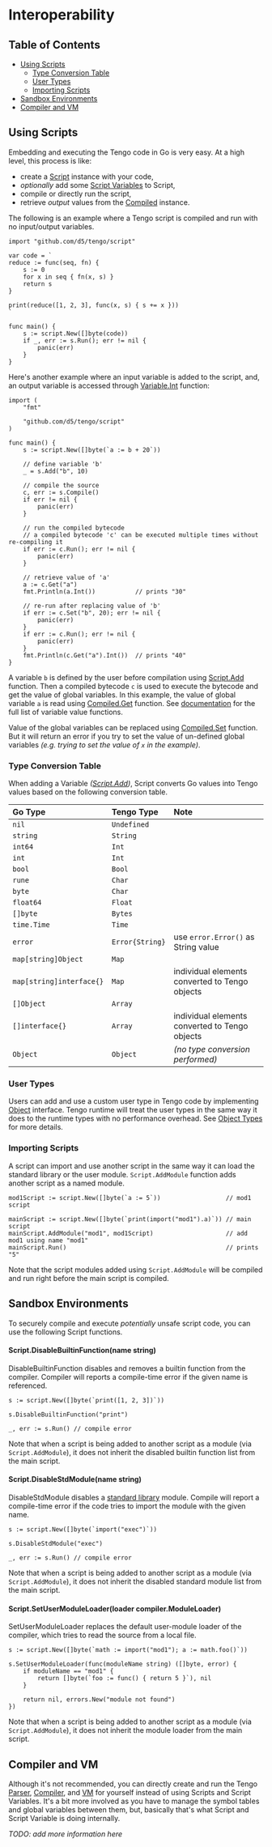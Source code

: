 # Interoperability  

## Table of Contents 

- [Using Scripts](#using-scripts)
  - [Type Conversion Table](#type-conversion-table)
  - [User Types](#user-types)
  - [Importing Scripts](#importing-scripts)
- [Sandbox Environments](#sandbox-environments)
- [Compiler and VM](#compiler-and-vm)

## Using Scripts

Embedding and executing the Tengo code in Go is very easy. At a high level, this process is like:

- create a [Script](https://godoc.org/github.com/d5/tengo/script#Script) instance with your code,
- _optionally_ add some [Script Variables](https://godoc.org/github.com/d5/tengo/script#Variable) to Script,
- compile or directly run the script,
- retrieve _output_ values from the [Compiled](https://godoc.org/github.com/d5/tengo/script#Compiled) instance.

The following is an example where a Tengo script is compiled and run with no input/output variables.

```golang
import "github.com/d5/tengo/script"

var code = `
reduce := func(seq, fn) {
    s := 0
    for x in seq { fn(x, s) }
    return s
}

print(reduce([1, 2, 3], func(x, s) { s += x }))
`

func main() {
    s := script.New([]byte(code))
    if _, err := s.Run(); err != nil {
        panic(err)
    }
}
```

Here's another example where an input variable is added to the script, and, an output variable is accessed through [Variable.Int](https://godoc.org/github.com/d5/tengo/script#Variable.Int) function:

```golang
import (
	"fmt"

	"github.com/d5/tengo/script"
)

func main() {
	s := script.New([]byte(`a := b + 20`))

	// define variable 'b'
	_ = s.Add("b", 10)

	// compile the source
	c, err := s.Compile()
	if err != nil {
		panic(err)
	}

	// run the compiled bytecode
	// a compiled bytecode 'c' can be executed multiple times without re-compiling it
	if err := c.Run(); err != nil {
		panic(err)
	}

	// retrieve value of 'a'
	a := c.Get("a")
	fmt.Println(a.Int())           // prints "30"
	
	// re-run after replacing value of 'b'
	if err := c.Set("b", 20); err != nil {
		panic(err)
	}
	if err := c.Run(); err != nil {
		panic(err)
	}
	fmt.Println(c.Get("a").Int())  // prints "40"
}
```

A variable `b` is defined by the user before compilation using [Script.Add](https://godoc.org/github.com/d5/tengo/script#Script.Add) function. Then a compiled bytecode `c` is used to execute the bytecode and get the value of global variables. In this example, the value of global variable `a` is read using [Compiled.Get](https://godoc.org/github.com/d5/tengo/script#Compiled.Get) function. See [documentation](https://godoc.org/github.com/d5/tengo/script#Variable) for the full list of variable value functions.

Value of the global variables can be replaced using [Compiled.Set](https://godoc.org/github.com/d5/tengo/script#Compiled.Set) function. But it will return an error if you try to set the value of un-defined global variables _(e.g. trying to set the value of `x` in the example)_.  

### Type Conversion Table

When adding a Variable _([Script.Add](https://godoc.org/github.com/d5/tengo/script#Script.Add))_, Script converts Go values into Tengo values based on the following conversion table.

| Go Type | Tengo Type | Note |
| :--- | :--- | :--- |
|`nil`|`Undefined`||
|`string`|`String`||
|`int64`|`Int`||
|`int`|`Int`||
|`bool`|`Bool`||
|`rune`|`Char`||
|`byte`|`Char`||
|`float64`|`Float`||
|`[]byte`|`Bytes`||
|`time.Time`|`Time`||
|`error`|`Error{String}`|use `error.Error()` as String value|
|`map[string]Object`|`Map`||
|`map[string]interface{}`|`Map`|individual elements converted to Tengo objects|
|`[]Object`|`Array`||
|`[]interface{}`|`Array`|individual elements converted to Tengo objects|
|`Object`|`Object`|_(no type conversion performed)_|


### User Types

Users can add and use a custom user type in Tengo code by implementing [Object](https://godoc.org/github.com/d5/tengo/objects#Object) interface. Tengo runtime will treat the user types in the same way it does to the runtime types with no performance overhead. See [Object Types](https://github.com/d5/tengo/blob/master/docs/objects.md) for more details.

### Importing Scripts

A script can import and use another script in the same way it can load the standard library or the user module. `Script.AddModule` function adds another script as a named module.

```golang
mod1Script := script.New([]byte(`a := 5`))                  // mod1 script

mainScript := script.New([]byte(`print(import("mod1").a)`)) // main script
mainScript.AddModule("mod1", mod1Script)                    // add mod1 using name "mod1"
mainScript.Run()                                            // prints "5"
```

Note that the script modules added using `Script.AddModule` will be compiled and run right before the main script is compiled.   

## Sandbox Environments

To securely compile and execute _potentially_ unsafe script code, you can use the following Script functions.

#### Script.DisableBuiltinFunction(name string)

DisableBuiltinFunction disables and removes a builtin function from the compiler. Compiler will reports a compile-time error if the given name is referenced.

```golang
s := script.New([]byte(`print([1, 2, 3])`))

s.DisableBuiltinFunction("print") 

_, err := s.Run() // compile error 
```

Note that when a script is being added to another script as a module (via `Script.AddModule`), it does not inherit the disabled builtin function list from the main script.  

#### Script.DisableStdModule(name string)

DisableStdModule disables a [standard library](https://github.com/d5/tengo/blob/master/docs/stdlib.md) module. Compile will report a compile-time error if the code tries to import the module with the given name.

```golang
s := script.New([]byte(`import("exec")`))

s.DisableStdModule("exec") 

_, err := s.Run() // compile error 
```

Note that when a script is being added to another script as a module (via `Script.AddModule`), it does not inherit the disabled standard module list from the main script.

#### Script.SetUserModuleLoader(loader compiler.ModuleLoader)

SetUserModuleLoader replaces the default user-module loader of the compiler, which tries to read the source from a local file.  

```golang
s := script.New([]byte(`math := import("mod1"); a := math.foo()`))
 
s.SetUserModuleLoader(func(moduleName string) ([]byte, error) {
    if moduleName == "mod1" {
        return []byte(`foo := func() { return 5 }`), nil
    }

    return nil, errors.New("module not found")
})
```

Note that when a script is being added to another script as a module (via `Script.AddModule`), it does not inherit the module loader from the main script.

## Compiler and VM

Although it's not recommended, you can directly create and run the Tengo [Parser](https://godoc.org/github.com/d5/tengo/compiler/parser#Parser), [Compiler](https://godoc.org/github.com/d5/tengo/compiler#Compiler), and [VM](https://godoc.org/github.com/d5/tengo/runtime#VM) for yourself instead of using Scripts and Script Variables. It's a bit more involved as you have to manage the symbol tables and global variables between them, but, basically that's what Script and Script Variable is doing internally.

_TODO: add more information here_
